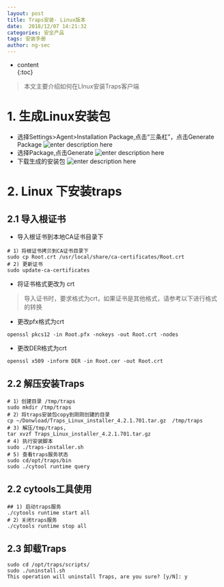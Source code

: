 ```yaml
---
layout: post  
title: Traps安装- Linux版本
date:  2018/12/07 14:21:32  
categories: 安全产品
tags: 安装手册   
author: ng-sec  
---
```


* content  
{:toc}

> 本文主要介绍如何在LInux安装Traps客户端

# 1. 生成Linux安装包
- 选择Settings>Agent>Installation Package,点击“三条杠”，点击Generate Package
![enter description here](http://800wifi.com/ng-sec/1544418138635.png)
- 选择Package,点击Generate
![enter description here](http://800wifi.com/ng-sec/1544422264169.png)
- 下载生成的安装包
![enter description here](http://800wifi.com/ng-sec/1544424713199.png)
# 2. Linux 下安装traps

## 2.1 导入根证书

- 导入根证书到本地CA证书目录下
``` shell?linenums
# 1）将根证书拷贝到CA证书目录下
sudo cp Root.crt /usr/local/share/ca-certificates/Root.crt 
# 2) 更新证书
sudo update-ca-certificates 
```

- 将证书格式更改为 crt
> 导入证书时，要求格式为crt，如果证书是其他格式，请参考以下进行格式的转换

 - 更改pfx格式为crt
``` shell?linenums
openssl pkcs12 -in Root.pfx -nokeys -out Root.crt -nodes  
```
- 更改DER格式为crt
 
``` shell?linenums
openssl x509 -inform DER -in Root.cer -out Root.crt 
```

## 2.2 解压安装Traps
 
``` shell?linenums
# 1）创建目录 /tmp/traps
sudo mkdir /tmp/traps
# 2）将traps安装包copy到刚刚创建的目录
cp ~/Donwload/Traps_Linux_installer_4.2.1.701.tar.gz  /tmp/traps
# 3) 解压/tmp/traps,
tar xvzf Traps_Linux_installer_4.2.1.701.tar.gz
# 4) 执行安装脚本
sudo ./traps-installer.sh
# 5) 查看traps服务状态
sudo cd/opt/traps/bin
sudo ./cytool runtime query 
```
## 2.2 cytools工具使用
``` shell?linenums
## 1) 启动traps服务
./cytools runtime start all
# 2）关闭traps服务
./cytools runtime stop all
```
## 2.3 卸载Traps

``` shell?linenums
sudo cd /opt/traps/scripts/
sudo ./uninstall.sh
This operation will uninstall Traps, are you sure? [y/N]: y
```


